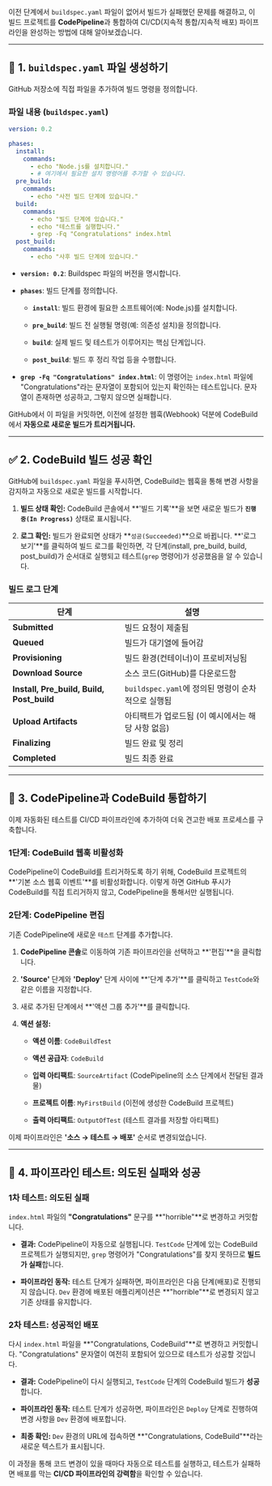 
이전 단계에서 `buildspec.yaml` 파일이 없어서 빌드가 실패했던 문제를 해결하고, 이 빌드 프로젝트를 **CodePipeline**과 통합하여 CI/CD(지속적 통합/지속적 배포) 파이프라인을 완성하는 방법에 대해 알아보겠습니다.

---

## 📝 1. `buildspec.yaml` 파일 생성하기

GitHub 저장소에 직접 파일을 추가하여 빌드 명령을 정의합니다.

### **파일 내용 (`buildspec.yaml`)**

```YAML
version: 0.2

phases:
  install:
    commands:
      - echo "Node.js를 설치합니다."
      - # 여기에서 필요한 설치 명령어를 추가할 수 있습니다.
  pre_build:
    commands:
      - echo "사전 빌드 단계에 있습니다."
  build:
    commands:
      - echo "빌드 단계에 있습니다."
      - echo "테스트를 실행합니다."
      - grep -Fq "Congratulations" index.html
  post_build:
    commands:
      - echo "사후 빌드 단계에 있습니다."
```

- **`version: 0.2`**: Buildspec 파일의 버전을 명시합니다.
    
- **`phases`**: 빌드 단계를 정의합니다.
    
    - **`install`**: 빌드 환경에 필요한 소프트웨어(예: Node.js)를 설치합니다.
        
    - **`pre_build`**: 빌드 전 실행될 명령(예: 의존성 설치)을 정의합니다.
        
    - **`build`**: 실제 빌드 및 테스트가 이루어지는 핵심 단계입니다.
        
    - **`post_build`**: 빌드 후 정리 작업 등을 수행합니다.
        
- **`grep -Fq "Congratulations" index.html`**: 이 명령어는 `index.html` 파일에 "Congratulations"라는 문자열이 포함되어 있는지 확인하는 테스트입니다. 문자열이 존재하면 성공하고, 그렇지 않으면 실패합니다.
    

GitHub에서 이 파일을 커밋하면, 이전에 설정한 웹훅(Webhook) 덕분에 CodeBuild에서 **자동으로 새로운 빌드가 트리거됩니다.**

---

## ✅ 2. CodeBuild 빌드 성공 확인

GitHub에 `buildspec.yaml` 파일을 푸시하면, CodeBuild는 웹훅을 통해 변경 사항을 감지하고 자동으로 새로운 빌드를 시작합니다.

1. **빌드 상태 확인:** CodeBuild 콘솔에서 **'빌드 기록'**을 보면 새로운 빌드가 **`진행 중(In Progress)`** 상태로 표시됩니다.
    
2. **로그 확인:** 빌드가 완료되면 상태가 **`성공(Succeeded)`**으로 바뀝니다. **'로그 보기'**를 클릭하여 빌드 로그를 확인하면, 각 단계(install, pre_build, build, post_build)가 순서대로 실행되고 테스트(`grep` 명령어)가 성공했음을 알 수 있습니다.
    

### **빌드 로그 단계**

|단계|설명|
|---|---|
|**Submitted**|빌드 요청이 제출됨|
|**Queued**|빌드가 대기열에 들어감|
|**Provisioning**|빌드 환경(컨테이너)이 프로비저닝됨|
|**Download Source**|소스 코드(GitHub)를 다운로드함|
|**Install, Pre_build, Build, Post_build**|`buildspec.yaml`에 정의된 명령이 순차적으로 실행됨|
|**Upload Artifacts**|아티팩트가 업로드됨 (이 예시에서는 해당 사항 없음)|
|**Finalizing**|빌드 완료 및 정리|
|**Completed**|빌드 최종 완료|

---

## 🔗 3. CodePipeline과 CodeBuild 통합하기

이제 자동화된 테스트를 CI/CD 파이프라인에 추가하여 더욱 견고한 배포 프로세스를 구축합니다.

### **1단계: CodeBuild 웹훅 비활성화**

CodePipeline이 CodeBuild를 트리거하도록 하기 위해, CodeBuild 프로젝트의 **'기본 소스 웹훅 이벤트'**를 비활성화합니다. 이렇게 하면 GitHub 푸시가 CodeBuild를 직접 트리거하지 않고, CodePipeline을 통해서만 실행됩니다.

### **2단계: CodePipeline 편집**

기존 CodePipeline에 새로운 `테스트` 단계를 추가합니다.

1. **CodePipeline 콘솔**로 이동하여 기존 파이프라인을 선택하고 **'편집'**을 클릭합니다.
    
2. **'Source'** 단계와 **'Deploy'** 단계 사이에 **'단계 추가'**를 클릭하고 `TestCode`와 같은 이름을 지정합니다.
    
3. 새로 추가된 단계에서 **'액션 그룹 추가'**를 클릭합니다.
    
4. **액션 설정:**
    
    - **액션 이름**: `CodeBuildTest`
        
    - **액션 공급자**: `CodeBuild`
        
    - **입력 아티팩트**: `SourceArtifact` (CodePipeline의 소스 단계에서 전달된 결과물)
        
    - **프로젝트 이름**: `MyFirstBuild` (이전에 생성한 CodeBuild 프로젝트)
        
    - **출력 아티팩트**: `OutputOfTest` (테스트 결과를 저장할 아티팩트)
        

이제 파이프라인은 **'소스 → 테스트 → 배포'** 순서로 변경되었습니다.

---

## 🚨 4. 파이프라인 테스트: 의도된 실패와 성공

### **1차 테스트: 의도된 실패**

`index.html` 파일의 **"Congratulations"** 문구를 **"horrible"**로 변경하고 커밋합니다.

- **결과:** CodePipeline이 자동으로 실행됩니다. `TestCode` 단계에 있는 CodeBuild 프로젝트가 실행되지만, `grep` 명령어가 "Congratulations"를 찾지 못하므로 **빌드가 실패**합니다.
    
- **파이프라인 동작:** 테스트 단계가 실패하면, 파이프라인은 다음 단계(배포)로 진행되지 않습니다. `Dev` 환경에 배포된 애플리케이션은 **"horrible"**로 변경되지 않고 기존 상태를 유지합니다.
    

### **2차 테스트: 성공적인 배포**

다시 `index.html` 파일을 **"Congratulations, CodeBuild"**로 변경하고 커밋합니다. "Congratulations" 문자열이 여전히 포함되어 있으므로 테스트가 성공할 것입니다.

- **결과:** CodePipeline이 다시 실행되고, `TestCode` 단계의 CodeBuild 빌드가 **성공**합니다.
    
- **파이프라인 동작:** 테스트 단계가 성공하면, 파이프라인은 `Deploy` 단계로 진행하여 변경 사항을 `Dev` 환경에 배포합니다.
    
- **최종 확인:** `Dev` 환경의 URL에 접속하면 **"Congratulations, CodeBuild"**라는 새로운 텍스트가 표시됩니다.
    

이 과정을 통해 코드 변경이 있을 때마다 자동으로 테스트를 실행하고, 테스트가 실패하면 배포를 막는 **CI/CD 파이프라인의 강력함**을 확인할 수 있습니다.
